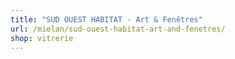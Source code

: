 ```yaml
---
title: "SUD OUEST HABITAT - Art & Fenêtres"
url: /mielan/sud-ouest-habitat-art-and-fenetres/
shop: vitrerie
---
```

